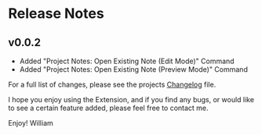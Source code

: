 # Release Notes
## v0.0.2
- Added "Project Notes: Open Existing Note (Edit Mode)" Command
- Added "Project Notes: Open Existing Note (Preview Mode)" Command

For a full list of changes, please see the projects [Changelog](CHANGELOG.md) file.

I hope you enjoy using the Extension, and if you find any bugs, or would like to see a certain feature added, please feel free to contact me.

Enjoy! William
